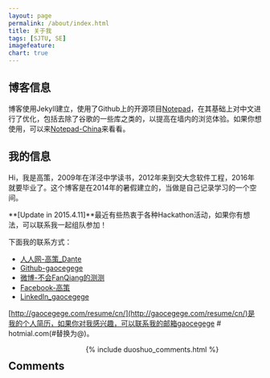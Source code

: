 ```yaml
---
layout: page
permalink: /about/index.html
title: 关于我
tags: [SJTU, SE]
imagefeature: 
chart: true
---
```


## 博客信息

博客使用Jekyll建立，使用了Github上的开源项目[Notepad](https://github.com/hmfaysal/Notepad)，在其基础上对中文进行了优化，包括去除了谷歌的一些库之类的，以提高在墙内的浏览体验。如果你想使用，可以来[Notepad-China](https://github.com/gaocegege/Notepad-China)来看看。

## 我的信息

Hi，我是高策，2009年在洋泾中学读书，2012年来到交大念软件工程，2016年就要毕业了。这个博客是在2014年的暑假建立的，当做是自己记录学习的一个空间。

**[Update in 2015.4.11]**最近有些热衷于各种Hackathon活动，如果你有想法，可以联系我一起组队参加！

下面我的联系方式：

* [人人网-高策_Dante](http://www.renren.com/starvestrive)
* [Github-gaocegege](https://github.com/gaocegege)
* [微博-不会FanQiang的测测](http://weibo.com/constructcece)
* [Facebook-高策](https://www.facebook.com/gaocegege)
* [LinkedIn_gaocegege](https://www.linkedin.com/in/gaocegege)

[http://gaocegege.com/resume/cn/](http://gaocegege.com/resume/cn/)是我的个人简历，如果你对我感兴趣，可以联系我的邮箱gaocegege # hotmial.com(#替换为@)。
        
<div class="cf"></div>

<section class="summer-disqus row">
<div class="small-12 columns">
<h1 class="summer-comments-header">Comments</h1>
<div id="disqus_thread"></div>
{% include duoshuo_comments.html %}
</div>
</section>